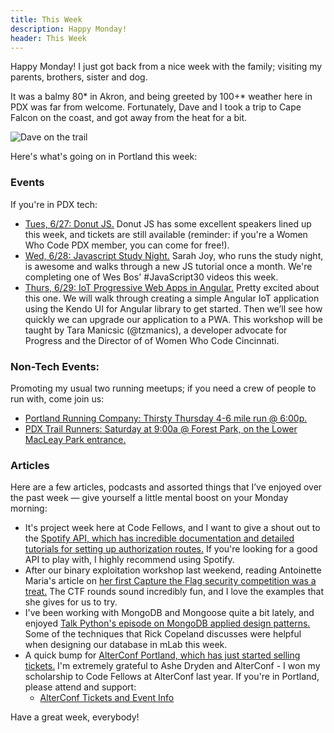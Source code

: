 ```yaml
---
title: This Week
description: Happy Monday!
header: This Week
---
```


Happy Monday! I just got back from a nice week with the family; visiting my parents, brothers, sister and dog. 

It was a balmy 80* in Akron, and being greeted by 100+* weather here in PDX was far from welcome. Fortunately, Dave and I took a trip to Cape Falcon on the coast, and got away from the heat for a bit.

![Dave on the trail](https://keeley-hammond.github.io/blog/img/Dave-on-trail.JPG)

Here's what's going on in Portland this week:

### Events

If you're in PDX tech:
* [Tues, 6/27: Donut JS.](https://donutjs.club/) Donut JS has some excellent speakers lined up this week, and tickets are still available (reminder: if you're a Women Who Code PDX member, you can come for free!).
* [Wed, 6/28: Javascript Study Night.](https://www.meetup.com/Women-Who-Code-Portland/events/239716562/) Sarah Joy, who runs the study night, is awesome and walks through a new JS tutorial once a month. We're completing one of Wes Bos' #JavaScript30 videos this week. 
* [Thurs, 6/29: IoT Progressive Web Apps in Angular.](https://www.meetup.com/Women-Who-Code-Portland/events/240544986/) Pretty excited about this one. We will walk through creating a simple Angular IoT application using the Kendo UI for Angular library to get started. Then we’ll see how quickly we can upgrade our application to a PWA. This workshop will be taught by Tara Manicsic (@tzmanics), a developer advocate for Progress and the Director of of Women Who Code Cincinnati. 

### Non-Tech Events: 

Promoting my usual two running meetups; if you need a crew of people to run with, come join us:

* [Portland Running Company: Thirsty Thursday 4-6 mile run @ 6:00p.](https://www.meetup.com/Portland-Running-Co-Weekly-Group-Runs/events/238871360/)
* [PDX Trail Runners: Saturday at 9:00a @ Forest Park, on the Lower MacLeay Park entrance.](https://www.meetup.com/PDX-Trail-Runners/events/237741875/)

### Articles

Here are a few articles, podcasts and assorted things that I’ve enjoyed over the past week — give yourself a little mental boost on your Monday morning:

* It's project week here at Code Fellows, and I want to give a shout out to the [Spotify API, which has incredible documentation and detailed tutorials for setting up authorization routes.](https://github.com/prettier/prettier) If you're looking for a good API to play with, I highly recommend using Spotify.
* After our binary exploitation workshop last weekend, reading Antoinette Maria's article on [her first Capture the Flag security competition was a treat.](https://dev.to/_theycallmetoni/capture-the-flag-its-a-game-for-hacki-mean-security-professionals) The CTF rounds sound incredibly fun, and I love the examples that she gives for us to try.
* I've been working with MongoDB and Mongoose quite a bit lately, and enjoyed [Talk Python's episode on MongoDB applied design patterns.](https://talkpython.fm/episodes/show/109/mongodb-applied-design-patterns) Some of the techniques that Rick Copeland discusses were helpful when designing our database in mLab this week.
* A quick bump for [AlterConf Portland, which has just started selling tickets.](https://alterconf.com/conferences/portland-or-2017) I'm extremely grateful to Ashe Dryden and AlterConf - I won my scholarship to Code Fellows at AlterConf last year. If you're in Portland, please attend and support: 
    * [AlterConf Tickets and Event Info](https://alterconf.com/conferences/portland-or-2017)


Have a great week, everybody!